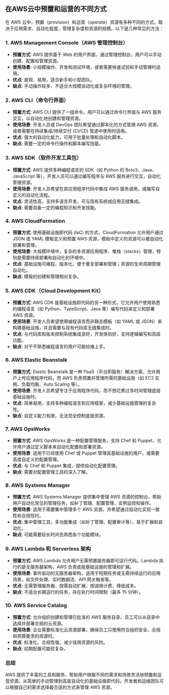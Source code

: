 ## 在AWS云中预置和运营的不同方式

在 AWS 云中，预置（provision）和运营（operate）资源有多种不同的方式，取决于应用需求、自动化程度、管理复杂度和资源的规模。以下是几种常见的方法：

### 1. **AWS Management Console（AWS 管理控制台）**
   - **预置方式**: AWS 提供基于 Web 的用户界面，通过管理控制台，用户可以手动创建、配置和管理资源。
   - **使用场景**: 小规模操作、开发和测试环境，或者需要快速试验和手动管理时适用。
   - **优点**: 直观、易用，适合新手和小型团队。
   - **缺点**: 手动操作较多，不适合大规模自动化或复杂环境的管理。

### 2. **AWS CLI（命令行界面）**
   - **预置方式**: AWS CLI 提供了一组命令，用户可以通过命令行界面与 AWS 服务交互，以自动化地创建和管理资源。
   - **使用场景**: 开发人员或 DevOps 团队希望通过脚本化的方式管理 AWS 资源，或者需要在持续集成/持续交付 (CI/CD) 管道中使用时适用。
   - **优点**: 强大的自动化能力，可用于批量处理和自动化脚本。
   - **缺点**: 需要一定的命令行操作和脚本编写技能。

### 3. **AWS SDK（软件开发工具包）**
   - **预置方式**: AWS 提供多种编程语言的 SDK（如 Python 的 Boto3、Java、JavaScript 等），开发人员可以通过编写程序与 AWS 服务进行交互，自动化管理资源。
   - **使用场景**: 开发人员希望在其应用程序代码中集成 AWS 服务调用，或编写自定义的自动化流程。
   - **优点**: 灵活性高，支持多语言开发，可与现有系统或应用无缝集成。
   - **缺点**: 需要具备一定的编程知识和开发技能。

### 4. **AWS CloudFormation**
   - **预置方式**: 使用基础设施即代码 (IaC) 的方式，CloudFormation 允许用户通过 JSON 或 YAML 模板定义和预置 AWS 资源，模板中定义的资源可以被自动化部署和管理。
   - **使用场景**: 大规模环境中，复杂的多资源应用程序、堆栈（stacks）管理，特别是需要持续部署和自动化的环境中。
   - **优点**: 基础设施可编程、版本化，便于重复部署和管理；资源的生命周期管理自动化。
   - **缺点**: 模板的创建和管理相对复杂。

### 5. **AWS CDK（Cloud Development Kit）**
   - **预置方式**: AWS CDK 是基础设施即代码的另一种形式，它允许用户使用熟悉的编程语言（如 Python、TypeScript、Java 等）编写代码来定义和部署 AWS 资源。
   - **使用场景**: 开发人员希望使用编程语言而非静态模板（如 YAML 或 JSON）来构建基础设施，并且需要与现有代码库无缝集成时。
   - **优点**: 与代码库和版本控制系统集成良好，开发体验好，支持逻辑编写和高级功能。
   - **缺点**: 对于不熟悉编程语言的用户可能较难上手。

### 6. **AWS Elastic Beanstalk**
   - **预置方式**: Elastic Beanstalk 是一种 PaaS（平台即服务）解决方案，允许用户上传应用程序代码，而 AWS 负责预置并管理所需的基础设施（如 EC2 实例、负载均衡、Auto Scaling 等）。
   - **使用场景**: 开发人员希望专注于应用程序代码，而不想花费过多时间管理底层基础设施时。
   - **优点**: 简单易用，支持多种编程语言和应用框架，减少基础设施管理的复杂性。
   - **缺点**: 自定义能力有限，无法完全控制底层资源。

### 7. **AWS OpsWorks**
   - **预置方式**: AWS OpsWorks 是一种配置管理服务，支持 Chef 和 Puppet，允许用户通过定义脚本来自动化配置和部署资源。
   - **使用场景**: 适用于已经使用 Chef 或 Puppet 管理其基础设施的用户，或需要高度自定义的配置管理。
   - **优点**: 与 Chef 和 Puppet 集成，提供自动化配置管理。
   - **缺点**: 需要对配置管理工具的深入了解。

### 8. **AWS Systems Manager**
   - **预置方式**: AWS Systems Manager 提供集中管理 AWS 资源的控制台，帮助用户自动化常见的管理任务，如补丁管理、配置管理、实例监控和操作。
   - **使用场景**: 适用于需要集中管理多个 AWS 资源，并希望通过自动化实现一致性和合规性时。
   - **优点**: 集中管理工具，多功能集成（如补丁管理、配置审计等），易于扩展和自动化。
   - **缺点**: 可能需要较长时间去熟悉各个功能模块。

### 9. **AWS Lambda 和 Serverless 架构**
   - **预置方式**: AWS Lambda 允许用户无需预置服务器即可运行代码。Lambda 执行的是无服务器架构，AWS 负责底层基础设施的管理和扩展。
   - **使用场景**: 事件驱动的无服务器架构，适用于短期任务或无需持续运行的应用场景，如文件处理、实时数据流、API 网关触发等。
   - **优点**: 无需管理服务器，按需自动扩展，按调用计费，降低成本。
   - **缺点**: 不适合长期运行的任务，存在执行时间限制（最多 15 分钟）。

### 10. **AWS Service Catalog**
   - **预置方式**: 允许组织创建和管理已批准的 AWS 服务目录，员工可以从目录中选择并部署合规的云资源。
   - **使用场景**: 企业需要标准化云资源部署，确保员工只使用符合组织安全、合规和预算要求的资源时。
   - **优点**: 标准化、合规性强，减少误用资源的风险。
   - **缺点**: 初期配置可能较复杂。

### 总结

AWS 提供了丰富的工具和服务，帮助用户根据不同的需求和场景灵活地预置和运营资源。从简单的手动管理到高度自动化的基础设施即代码，开发者和运维团队可以根据自己的需求选择最合适的方式来管理 AWS 资源。